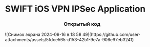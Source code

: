 <h1>SWIFT iOS VPN IPSec Application</h1>

<h3 align="center">Открытый код</h3>
![Снимок экрана 2024-09-16 в 18 58 49](https://github.com/user-attachments/assets/5fdce565-d153-42b1-9e7a-906e97eb3241)
